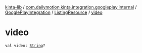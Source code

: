 [kinta-lib](../../../index.md) / [com.dailymotion.kinta.integration.googleplay.internal](../../index.md) / [GooglePlayIntegration](../index.md) / [ListingResource](index.md) / [video](./video.md)

# video

`val video: `[`String`](https://kotlinlang.org/api/latest/jvm/stdlib/kotlin/-string/index.html)`?`